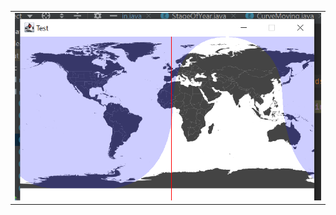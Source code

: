 <table style= padding:10px">
  <tr>
    <td>  <img src="./screenshot.png"  alt="1" width = 500px height = 300px ></td>

</table>